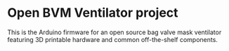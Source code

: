 # Open BVM Ventilator project
This is the Arduino firmware for an open source bag valve mask ventilator featuring 3D printable hardware and common off-the-shelf components.
